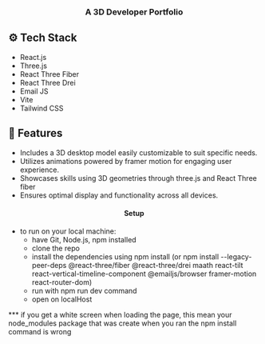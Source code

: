 <h3 align="center">A 3D Developer Portfolio</h3>

## <a name="tech-stack">⚙️ Tech Stack</a>

- React.js
- Three.js
- React Three Fiber
- React Three Drei
- Email JS
- Vite
- Tailwind CSS

## <a name="features">🔋 Features</a>

- Includes a 3D desktop model easily customizable to suit specific needs.
- Utilizes animations powered by framer motion for engaging user experience.
- Showcases skills using 3D geometries through three.js and React Three fiber
- Ensures optimal display and functionality across all devices.

<h4 align="center">Setup</h4>

- to run on your local machine:
    - have Git, Node.js, npm installed
    - clone the repo
    - install the dependencies using npm install (or npm install --legacy-peer-deps @react-three/fiber @react-three/drei maath react-tilt react-vertical-timeline-component @emailjs/browser framer-motion react-router-dom)
    - run with npm run dev command
    - open on localHost

*** if you get a white screen when loading the page, this mean your node_modules package that was create when you ran the npm install command is wrong
